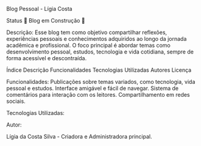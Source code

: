 Blog Pessoal - Lígia Costa 

Status
🚧 Blog em Construção 🚧

Descrição:
Esse blog tem como objetivo compartilhar reflexões, experiências pessoais e conhecimentos adquiridos ao longo da jornada acadêmica e profissional. O foco principal é abordar temas como desenvolvimento pessoal, estudos, tecnologia e vida cotidiana, sempre de forma acessível e descontraída.

Índice
Descrição
Funcionalidades
Tecnologias Utilizadas
Autores
Licença

Funcionalidades:
Publicações sobre temas variados, como tecnologia, vida pessoal e estudos.
Interface amigável e fácil de navegar.
Sistema de comentários para interação com os leitores.
Compartilhamento em redes sociais.

Tecnologias Utilizadas:

Autor:

Lígia da Costa Silva - Criadora e Administradora principal.

